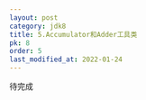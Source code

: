 ```yaml
---
layout: post
category: jdk8
title: 5.Accumulator和Adder工具类
pk: 8
order: 5
last_modified_at: 2022-01-24
---
```


待完成